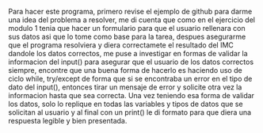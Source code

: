 Para hacer este programa, primero revise el ejemplo de github para darme una idea del problema a resolver, me di cuenta
que como en el ejercicio del modulo 1 tenia que hacer un formulario para que el usuario rellenara con sus datos
asi que lo tome como base para la tarea, despues asegurarme que el programa resolviera y diera correctamete el resultado
del IMC dandole los datos correctos, me puse a investigar en formas de validar la informacion del input() para asegurar
que el usuario de los datos correctos siempre, encontre que una buena forma de hacerlo es haciendo uso de ciclo while,
try/except de forma que si se encontraba un error en el tipo de dato del input(), entonces tirar un mensaje de error
y solicite otra vez la informacion hasta que sea correcta. Una vez teniendo esa forma de validar los datos, solo lo
replique en todas las variables y tipos de datos que se solicitan al usuario y al final con un print() le di formato
para que diera una respuesta legible y bien presentada.
